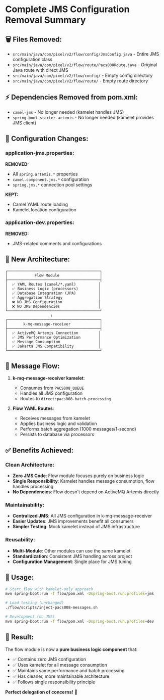 # Complete JMS Configuration Removal Summary

## 🗑️ **Files Removed:**

- `src/main/java/com/pixel/v2/flow/config/JmsConfig.java` - Entire JMS configuration class
- `src/main/java/com/pixel/v2/flow/route/Pacs008Route.java` - Original Java route with direct JMS
- `src/main/java/com/pixel/v2/flow/config/` - Empty config directory
- `src/main/java/com/pixel/v2/flow/route/` - Empty route directory

## ⚡ **Dependencies Removed from pom.xml:**

- `camel-jms` - No longer needed (kamelet handles JMS)
- `spring-boot-starter-artemis` - No longer needed (kamelet provides JMS client)

## 📝 **Configuration Changes:**

### application-jms.properties:

**REMOVED:**

- All `spring.artemis.*` properties
- `camel.component.jms.*` configuration
- `spring.jms.*` connection pool settings

**KEPT:**

- Camel YAML route loading
- Kamelet location configuration

### application-dev.properties:

**REMOVED:**

- JMS-related comments and configurations

## 🎯 **New Architecture:**

```
┌─────────────────────────────────────────┐
│            Flow Module                  │
├─────────────────────────────────────────┤
│  ✅ YAML Routes (camel/*.yaml)          │
│  ✅ Business Logic (processors)         │
│  ✅ Database Integration (JPA)          │
│  ✅ Aggregation Strategy                │
│  ❌ NO JMS Configuration                │
│  ❌ NO JMS Dependencies                 │
└─────────────────────────────────────────┘
                    ↓
┌─────────────────────────────────────────┐
│       k-mq-message-receiver             │
├─────────────────────────────────────────┤
│  ✅ ActiveMQ Artemis Connection         │
│  ✅ JMS Performance Optimization        │
│  ✅ Message Consumption                 │
│  ✅ Jakarta JMS Compatibility           │
└─────────────────────────────────────────┘
```

## 🔄 **Message Flow:**

1. **k-mq-message-receiver kamelet**:

   - Consumes from `PACS008_QUEUE`
   - Handles all JMS configuration
   - Routes to `direct:pacs008-batch-processing`

2. **Flow YAML Routes**:
   - Receives messages from kamelet
   - Applies business logic and validation
   - Performs batch aggregation (1000 messages/1-second)
   - Persists to database via processors

## ✅ **Benefits Achieved:**

### **Clean Architecture:**

- **Zero JMS Code**: Flow module focuses purely on business logic
- **Single Responsibility**: Kamelet handles message consumption, flow handles processing
- **No Dependencies**: Flow doesn't depend on ActiveMQ Artemis directly

### **Maintainability:**

- **Centralized JMS**: All JMS configuration in k-mq-message-receiver
- **Easier Updates**: JMS improvements benefit all consumers
- **Simpler Testing**: Mock kamelet instead of JMS infrastructure

### **Reusability:**

- **Multi-Module**: Other modules can use the same kamelet
- **Standardization**: Consistent JMS handling across project
- **Configuration Management**: Single place for JMS tuning

## 🚀 **Usage:**

```bash
# Start flow with kamelet-only approach
mvn spring-boot:run -f flow/pom.xml -Dspring-boot.run.profiles=jms

# Load testing (unchanged)
./flow/scripts/inject-pacs008-messages.sh

# Development (no JMS)
mvn spring-boot:run -f flow/pom.xml -Dspring-boot.run.profiles=dev
```

## 🎯 **Result:**

The flow module is now a **pure business logic component** that:

- ✅ Contains zero JMS configuration
- ✅ Uses kamelet for all message consumption
- ✅ Maintains same performance and batch processing
- ✅ Has cleaner, more maintainable architecture
- ✅ Follows single responsibility principle

**Perfect delegation of concerns!** 🎉
